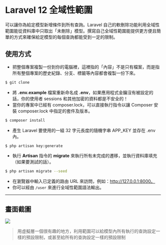 # Laravel 12 全域性範圍

可以讓你為給定模型新增條件到所有查詢。Laravel 自己的軟刪除功能利用全域性範圍能從資料庫中只取出「未刪除」模型。撰寫自己全域性範圍能提供更方便且簡單的方式來確保給定模型的每個查詢都能受到一定的限制。

## 使用方式
- 把整個專案複製一份到你的電腦裡，這裡指的「內容」不是只有檔案，而是指所有整個專案的歷史紀錄、分支、標籤等內容都會複製一份下來。
```sh
$ git clone
```
- 將 __.env.example__ 檔案重新命名成 __.env__，如果應用程式金鑰沒有被設定的話，你的使用者 sessions 和其他加密的資料都是不安全的！
- 當你的專案中已經有 composer.lock，可以直接執行指令以讓 Composer 安裝 composer.lock 中指定的套件及版本。
```sh
$ composer install
```
- 產⽣ Laravel 要使用的一組 32 字元長度的隨機字串 APP_KEY 並存在 .env 內。
```sh
$ php artisan key:generate
```
- 執行 __Artisan__ 指令的 __migrate__ 來執行所有未完成的遷移，並執行資料庫填充（如果要測試的話）。
```sh
$ php artisan migrate --seed
```
- 在瀏覽器中輸入已定義的路由 URL 來訪問，例如：http://127.0.0.1:8000。
- 你可以經由 `/user` 來進行全域性範圍語法輸出。

----

## 畫面截圖
![](https://i.imgur.com/3xVteCn.png)
> 用虛擬層一個很有趣的地方，利用範圍可以給模型內所有執行的查詢設定一樣的預設限制，或甚至給所有的查詢設定一樣的預設限制
